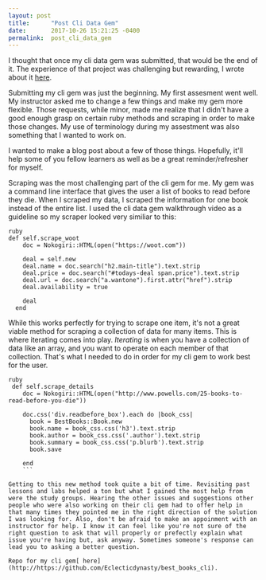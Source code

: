 ```yaml
---
layout: post
title:      "Post Cli Data Gem"
date:       2017-10-26 15:21:25 -0400
permalink:  post_cli_data_gem
---
```



I thought that once my cli data gem was submitted, that would be the end of it. The experience of that project was challenging but rewarding, I wrote about it [here](http://siobhanannalise.com/2017/08/31/the_cli_data_gem_crossroads/).

Submitting my cli gem was just the beginning. My first assesment went well. My instructor asked me to change a few things and make my gem more flexible. Those requests, while minor, made me realize that I didn't have a good enough grasp on certain ruby methods and scraping in order to make those changes. My use of terminology during my assestment was also something that I wanted to work on.

I wanted to make a blog post about a few of those things. Hopefully, it'll help some of you fellow learners as well as be a great reminder/refresher for myself. 

Scraping was the most challenging part of the cli gem for me. My gem was a command line interface that gives the user a list of books to read before they die. When I scraped my data, I scraped the information for one book instead of the entire list. I used the cli data gem walkthrough video as a guideline so my scraper looked very similiar to this:

```
ruby 
def self.scrape_woot
    doc = Nokogiri::HTML(open("https://woot.com"))

    deal = self.new
    deal.name = doc.search("h2.main-title").text.strip
    deal.price = doc.search("#todays-deal span.price").text.strip
    deal.url = doc.search("a.wantone").first.attr("href").strip
    deal.availability = true

    deal
  end
```
	
	
While this works perfectly for trying to scrape one item, it's not a great viable method for scraping a collection of data for many items. This is where iterating comes into play. *Iterating* is when you have a collection of data like an array, and you want to operate on each member of that collection.  That's what I needed to do in order for my cli gem to work best for the user. 


```
ruby
 def self.scrape_details
    doc = Nokogiri::HTML(open("http://www.powells.com/25-books-to-read-before-you-die"))

    doc.css('div.readbefore_box').each do |book_css|
      book = BestBooks::Book.new
      book.name = book_css.css('h3').text.strip
      book.author = book_css.css('.author').text.strip
      book.summary = book_css.css('p.blurb').text.strip
      book.save

    end
	```
		
Getting to this new method took quite a bit of time. Revisiting past lessons and labs helped a ton but what I gained the most help from were the study groups. Hearing the other issues and suggestions other people who were also working on their cli gem had to offer help in that many times they pointed me in the right direction of the solution I was looking for. Also, don't be afraid to make an appoinment with an instructor for help. I know it can feel like you're not sure of the right question to ask that will properly or prefectly explain what issue you're having but, ask anyway. Sometimes someone's response can lead you to asking a better question. 

Repo for my cli gem[ here](http://https://github.com/Eclecticdynasty/best_books_cli).
	

	

	



